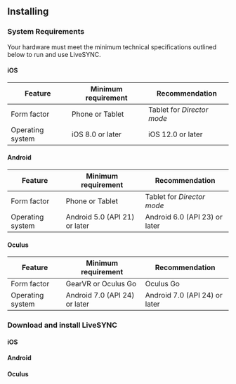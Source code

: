 ## Installing

### System Requirements

Your hardware must meet the minimum technical specifications outlined below to run and use LiveSYNC.

#### iOS ####

Feature | Minimum requirement | Recommendation
---------|--------------------|---------------
Form factor | Phone or Tablet | Tablet for *Director mode*
Operating system | iOS 8.0 or later | iOS 12.0 or later

#### Android ####

Feature | Minimum requirement | Recommendation
---------|--------------------|---------------
Form factor | Phone or Tablet | Tablet for *Director mode*
Operating system | Android 5.0 (API 21) or later | Android 6.0 (API 23) or later

#### Oculus ####

Feature | Minimum requirement | Recommendation
---------|--------------------|---------------
Form factor | GearVR or Oculus Go | Oculus Go
Operating system | Android 7.0 (API 24) or later | Android 7.0 (API 24) or later

### Download and install LiveSYNC

#### iOS ####


#### Android ####


#### Oculus ####